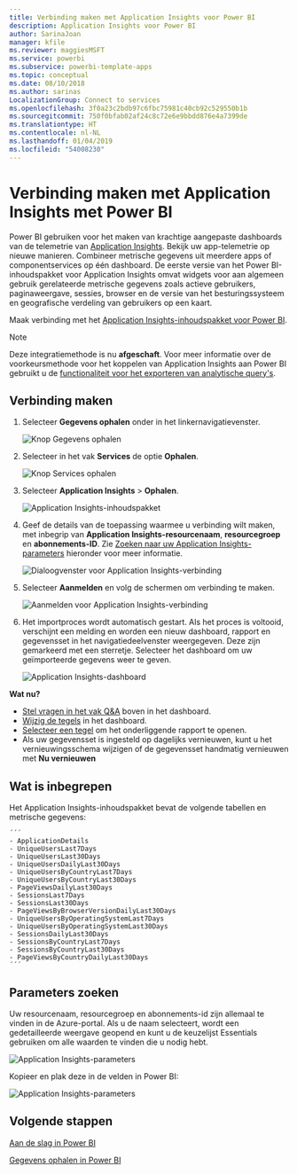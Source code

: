 ```yaml
---
title: Verbinding maken met Application Insights voor Power BI
description: Application Insights voor Power BI
author: SarinaJoan
manager: kfile
ms.reviewer: maggiesMSFT
ms.service: powerbi
ms.subservice: powerbi-template-apps
ms.topic: conceptual
ms.date: 08/10/2018
ms.author: sarinas
LocalizationGroup: Connect to services
ms.openlocfilehash: 3f0a23c2bdb97c6fbc75981c40cb92c529550b1b
ms.sourcegitcommit: 750f0bfab02af24c8c72e6e9bbdd876e4a7399de
ms.translationtype: HT
ms.contentlocale: nl-NL
ms.lasthandoff: 01/04/2019
ms.locfileid: "54008230"
---
```

# <a name="connect-to-application-insights-with-power-bi"></a>Verbinding maken met Application Insights met Power BI
Power BI gebruiken voor het maken van krachtige aangepaste dashboards van de telemetrie van [Application Insights](/azure/application-insights/app-insights-overview/). Bekijk uw app-telemetrie op nieuwe manieren. Combineer metrische gegevens uit meerdere apps of componentservices op één dashboard. De eerste versie van het Power BI-inhoudspakket voor Application Insights omvat widgets voor aan algemeen gebruik gerelateerde metrische gegevens zoals actieve gebruikers, paginaweergave, sessies, browser en de versie van het besturingssysteem en geografische verdeling van gebruikers op een kaart.

Maak verbinding met het [Application Insights-inhoudspakket voor Power BI](https://app.powerbi.com/getdata/services/application-insights).

>[!NOTE]
>Deze integratiemethode is nu **afgeschaft**. Voor meer informatie over de voorkeursmethode voor het koppelen van Application Insights aan Power BI gebruikt u de [functionaliteit voor het exporteren van analytische query's](https://docs.microsoft.com/azure/application-insights/app-insights-export-power-bi#export-analytics-queries).

## <a name="how-to-connect"></a>Verbinding maken
1. Selecteer **Gegevens ophalen** onder in het linkernavigatievenster.
   
    ![Knop Gegevens ophalen](media/service-connect-to-application-insights/pbi_getdata.png)
2. Selecteer in het vak **Services** de optie **Ophalen**.
   
    ![Knop Services ophalen](media/service-connect-to-application-insights/pbi_getservices.png)
3. Selecteer **Application Insights** > **Ophalen**.
   
    ![Application Insights-inhoudspakket](media/service-connect-to-application-insights/appinsights.png)
4. Geef de details van de toepassing waarmee u verbinding wilt maken, met inbegrip van **Application Insights-resourcenaam**, **resourcegroep** en **abonnements-ID**. Zie [Zoeken naar uw Application Insights-parameters](#FindingAppInsightsParams) hieronder voor meer informatie.
   
    ![Dialoogvenster voor Application Insights-verbinding](media/service-connect-to-application-insights/pbi_contpkappinsitconnectndialog.png)    
5. Selecteer **Aanmelden** en volg de schermen om verbinding te maken.
   
    ![Aanmelden voor Application Insights-verbinding](media/service-connect-to-application-insights/pbi_contpkappinsitconnectn2.png)
6. Het importproces wordt automatisch gestart. Als het proces is voltooid, verschijnt een melding en worden een nieuw dashboard, rapport en gegevensset in het navigatiedeelvenster weergegeven. Deze zijn gemarkeerd met een sterretje.  Selecteer het dashboard om uw geïmporteerde gegevens weer te geven.
   
    ![Application Insights-dashboard](media/service-connect-to-application-insights/pbi_contpkappinsitdash.png)

**Wat nu?**

* [Stel vragen in het vak Q&A](consumer/end-user-q-and-a.md) boven in het dashboard.
* [Wijzig de tegels](service-dashboard-edit-tile.md) in het dashboard.
* [Selecteer een tegel](consumer/end-user-tiles.md) om het onderliggende rapport te openen.
* Als uw gegevensset is ingesteld op dagelijks vernieuwen, kunt u het vernieuwingsschema wijzigen of de gegevensset handmatig vernieuwen met **Nu vernieuwen**

## <a name="whats-included"></a>Wat is inbegrepen
Het Application Insights-inhoudspakket bevat de volgende tabellen en metrische gegevens:  

    ´´´
    - ApplicationDetails  
    - UniqueUsersLast7Days   
    - UniqueUsersLast30Days   
    - UniqueUsersDailyLast30Days  
    - UniqueUsersByCountryLast7Days  
    - UniqueUsersByCountryLast30Days   
    - PageViewsDailyLast30Days   
    - SessionsLast7Days   
    - SessionsLast30Days  
    - PageViewsByBrowserVersionDailyLast30Days   
    - UniqueUsersByOperatingSystemLast7Days   
    - UniqueUsersByOperatingSystemLast30Days    
    - SessionsDailyLast30Days   
    - SessionsByCountryLast7Days   
    - SessionsByCountryLast30Days   
    - PageViewsByCountryDailyLast30Days  
    ´´´ 

<a name="FindingAppInsightsParams"></a>

## <a name="finding-parameters"></a>Parameters zoeken
Uw resourcenaam, resourcegroep en abonnements-id zijn allemaal te vinden in de Azure-portal. Als u de naam selecteert, wordt een gedetailleerde weergave geopend en kunt u de keuzelijst Essentials gebruiken om alle waarden te vinden die u nodig hebt.

![Application Insights-parameters](media/service-connect-to-application-insights/pbi_contpkappinsitparams.png)

Kopieer en plak deze in de velden in Power BI:

![Application Insights-parameters](media/service-connect-to-application-insights/pbi_contpkappinsitparam2.png)

## <a name="next-steps"></a>Volgende stappen
[Aan de slag in Power BI](service-get-started.md)

[Gegevens ophalen in Power BI](service-get-data.md)

